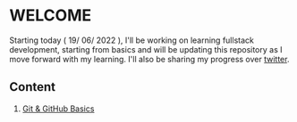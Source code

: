 # WELCOME
Starting today ( 19/ 06/ 2022 ), I'll be working on learning fullstack development, starting from basics and will be updating this repository as I move forward with my learning. I'll also be sharing my progress over [twitter](https://twitter.com/kushagrasarathe).

## Content

1. [Git & GitHub Basics](https://github.com/kushagrasarathe/fullstack-progress/tree/main/Git%20%26%20GitHub)

